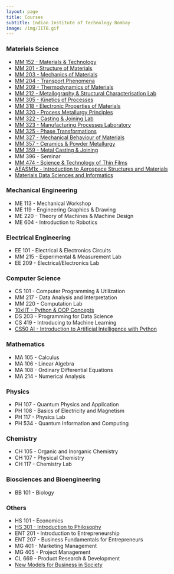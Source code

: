 ```yaml
---
layout: page
title: Courses
subtitle: Indian Institute of Technology Bombay
image: /img/IITB.gif
---
```


### Materials Science
* [MM 152 - Materials & Technology](http://www.iitb.ac.in/mems/en/mm-152-materials-and-technology)
* [MM 201 - Structure of Materials](http://www.iitb.ac.in/mems/en/mm-201-structure-materials)
* [MM 203 - Mechanics of Materials](https://www.iitb.ac.in/mems/en/mm-203-mechanics-materials)
* [MM 204 - Transport Phenomena](https://www.iitb.ac.in/mems/en/mm-204-transport-phenomena)
* [MM 209 - Thermodynamics of Materials](https://www.iitb.ac.in/mems/en/mm-202-thermodynamics-materials)
* [MM 212 - Metallography & Structural Characterisation Lab](https://www.iitb.ac.in/mems/en/mm-212-metallography-and-structural-characterization-lab)
* [MM 305 - Kinetics of Processes](http://www.iitb.ac.in/mems/en/mm-305-kinetics-processes)
* [MM 318 - Electronic Properties of Materials](https://www.iitb.ac.in/mems/en/mm-318-electronic-properties-metals)
* [MM 320 - Process Metallurgy Principles](https://www.iitb.ac.in/mems/en/mm-320-principles-process-metallurgy)
* [MM 322 - Casting & Joining Lab](https://www.iitb.ac.in/mems/en/mm-322-casting-and-joining-lab)
* [MM 323 - Manufacturing Processes Laboratory](https://www.iitb.ac.in/mems/en/mm-322-manufacturing-process-lab)
* [MM 325 - Phase Transformations](http://www.iitb.ac.in/mems/en/mm-325-phase-transformations)
* [MM 327 - Mechanical Behaviour of Materials](http://www.iitb.ac.in/mems/en/mm-319-mechanical-behaviour-metals)
* [MM 357 - Ceramics & Powder Metallurgy](https://www.iitb.ac.in/mems/en/mm-357-ceramics-and-powder-metallurgy)
* [MM 359 - Metal Casting & Joining](https://www.iitb.ac.in/mems/en/mm-359-metal-casting-and-joining)
* MM 396 - Seminar
* [MM 474 - Science & Technology of Thin Films](http://www.iitb.ac.in/mems/en/mm-474-science-and-technology-thin-films)
* [AEASM1x - Introduction to Aerospace Structures and Materials](https://www.edx.org/course/introduction-to-aerospace-structures-and-materials)
* [Materials Data Sciences and Informatics](https://www.coursera.org/learn/material-informatics)

### Mechanical Engineering
* ME 113 - Mechanical Workshop
* ME 119 - Engineering Graphics & Drawing
* ME 220 - Theory of Machines & Machine Design
* ME 604 - Introduction to Robotics

### Electrical Engineering
* EE 101 - Electrical & Electronics Circuits
* MM 215 - Experimental & Measurement Lab
* EE 209 - Electrical/Electronics Lab

### Computer Science
* CS 101 - Computer Programming & Utilization
* MM 217 - Data Analysis and Interpretation
* MM 220 - Computation Lab
* [10xIIT - Python & OOP Concepts](https://10xiitian.ibhubs.co/track/programming-foundation)
* DS 203 - Programming for Data Science
* CS 419 - Introducing to Machine Learning
* [CS50 AI - Introduction to Artificial Intelligence with Python](https://cs50.harvard.edu/ai/2020/)

### Mathematics
* MA 105 - Calculus
* MA 106 - Linear Algebra
* MA 108 - Ordinary Differential Equations
* MA 214 - Numerical Analysis

### Physics
* PH 107 - Quantum Physics and Application
* PH 108 - Basics of Electricity and Magnetism 
* PH 117 - Physics Lab
* PH 534 - Quantum Information and Computing

### Chemistry 
* CH 105 - Organic and Inorganic Chemistry
* CH 107 - Physical Chemistry
* CH 117 - Chemistry Lab

### Biosciences and Bioengineering
* BB 101 - Biology

### Others
* HS 101 - Economics
* [HS 301 - Introduction to Philosophy](http://www.hss.iitb.ac.in/en/hs-202-introduction-to-philosophy)
* ENT 201 - Introduction to Entrepreneurship
* ENT 207 - Business Fundamentals for Entrepreneurs
* MG 401 - Marketing Management
* MG 405 - Project Management
* CL 669 - Product Research & Development
* [New Models for Business in Society](https://www.coursera.org/learn/uva-darden-business-society)
